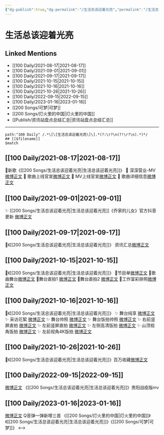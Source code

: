 ```yaml
---
{"dg-publish":true,"dg-permalink":"/生活总该迎着光亮","permalink":"/生活总该迎着光亮/","created":"2022-12-07T16:56:20.000+08:00","updated":"2023-04-10T15:51:02.298+08:00"}
---
```


# 生活总该迎着光亮

## Linked Mentions
- [[100 Daily/2021-08-17\|2021-08-17]]
- [[100 Daily/2021-09-01\|2021-09-01]]
- [[100 Daily/2021-09-17\|2021-09-17]]
- [[100 Daily/2021-10-15\|2021-10-15]]
- [[100 Daily/2021-10-16\|2021-10-16]]
- [[100 Daily/2021-10-26\|2021-10-26]]
- [[100 Daily/2022-09-15\|2022-09-15]]
- [[100 Daily/2023-01-16\|2023-01-16]]
- [[200 Songs/可梦\|可梦]]
- [[200 Songs/灯火里的中国\|灯火里的中国]]
- [[Publish/资讯站盘点总结汇总\|资讯站盘点总结汇总]]


---

```expander
path:"100 Daily" /.*\[\[生活总该迎着光亮\]\].*(?:\r?\n(?!\r?\n).*)*/
## [[$filename]]
$match
```
## [[100 Daily/2021-08-17\|2021-08-17]]
🌟新歌《[[200 Songs/生活总该迎着光亮\|生活总该迎着光亮]]》
💫 深深营业-MV [微博正文](https://m.weibo.cn/6466290670/4671129777868948)
💫 歌曲上线官宣[微博正文](https://m.weibo.cn/6466290670/4671121875536225)
💫 MV上线官宣[微博正文](https://m.weibo.cn/6466290670/4671132932244334)
💫 歌曲详细信息[微博正文](https://m.weibo.cn/6466290670/4671124946814916)
## [[100 Daily/2021-09-01\|2021-09-01]]
✨ [[200 Songs/生活总该迎着光亮\|生活总该迎着光亮]]《乔家的儿女》官方抖音更新 [微博正文](https://m.weibo.cn/6466290670/4676717953681319)

## [[100 Daily/2021-09-17\|2021-09-17]]
💫《[[200 Songs/生活总该迎着光亮\|生活总该迎着光亮]]》 资讯汇总[微博正文](https://m.weibo.cn/6466290670/4682443140892131)
## [[100 Daily/2021-10-15\|2021-10-15]]
🌟《[[200 Songs/生活总该迎着光亮\|生活总该迎着光亮]]》
💫节目单[微博正文](https://m.weibo.cn/6466290670/4692520447510283)
💫歌曲舞台[微博正文](https://m.weibo.cn/6466290670/4692699623719952)
💫舞台直拍1 [微博正文](https://m.weibo.cn/6466290670/4692709891116888)
💫舞台直拍2 [微博正文](https://m.weibo.cn/6466290670/4692719588871086)
💫工作室彩排照[微博正文](https://m.weibo.cn/6466290670/4692603944306803)
## [[100 Daily/2021-10-16\|2021-10-16]]
💫《[[200 Songs/生活总该迎着光亮\|生活总该迎着光亮]]》
✨ 舞台纯享 [微博正文](https://m.weibo.cn/6466290670/4692844680577354)
✨ 采访花絮 [微博正文](https://m.weibo.cn/6466290670/4692893036186214)
✨ 舞台帅照 [微博正文](https://m.weibo.cn/6466290670/4692928322343055)
✨ 舞台饭拍帅照 [微博正文](https://m.weibo.cn/6466290670/4692967787070874)
✨ 右前竖屏直拍 [微博正文](https://m.weibo.cn/6466290670/4693041896751161)
✨ 左前竖屏直拍 [微博正文](https://m.weibo.cn/6466290670/4693053144830856)
✨ 左侧高清饭拍 [微博正文](https://m.weibo.cn/6466290670/4692846605240492)
✨ 山顶视角饭拍 [微博正文](https://m.weibo.cn/6466290670/4693041631990797)
✨ 左前视角4K饭拍 [微博正文](https://m.weibo.cn/6466290670/4692845628228510)
## [[100 Daily/2021-10-26\|2021-10-26]]
🌟《[[200 Songs/生活总该迎着光亮\|生活总该迎着光亮]]》百万收藏[微博正文](https://m.weibo.cn/6466290670/4696650751149231)

## [[100 Daily/2022-09-15\|2022-09-15]]
[微博正文](https://m.weibo.cn/2707274307/4813909687010459) 《[[200 Songs/生活总该迎着光亮\|生活总该迎着光亮]]》贵阳战疫版mv
## [[100 Daily/2023-01-16\|2023-01-16]]
[微博正文](https://m.weibo.cn/7217705140/4858462394386869) Q音弹一弹新增三首 《[[200 Songs/灯火里的中国\|灯火里的中国]]》《[[200 Songs/生活总该迎着光亮\|生活总该迎着光亮]]》《[[200 Songs/可梦\|可梦]]》
<-->